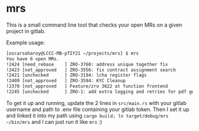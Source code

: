 # mrs

This is a small command line tool that checks your open MRs on a given project in gitlab.

Example usage:

```bash
[oscarsaharoy@LCCC-MB-pTIY21 ~/projects/mrs] $ mrs
You have 6 open MRs.
!2424 [need_rebase    ] ZRO-3760: address unique together fix
!2423 [not_approved   ] ZRO-3556: fix contract assignment search
!2421 [unchecked      ] ZRO-3194: lcha register flags
!2409 [not_approved   ] ZRO-3594: KYC Cleanup
!2370 [not_approved   ] Feature/zro 3622 at function frontend
!2245 [unchecked      ] ZRO-1: add extra logging and retries for pdf generation
```

To get it up and running, update the 2 lines in `src/main.rs` with your gitlab username and path to .env file containing your gitlab token. Then I set it up and linked it into my path using `cargo build; ln target/debug/mrs ~/bin/mrs` and I can just run it like `mrs` :)

